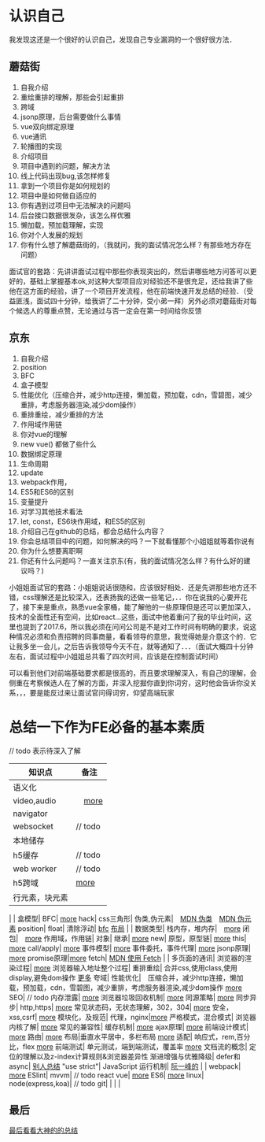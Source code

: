 # 认识自己

我发现这还是一个很好的认识自己，发现自己专业漏洞的一个很好很方法．

## 蘑菇街

1. 自我介绍
1. 重绘重排的理解，那些会引起重排
1. 跨域
1. jsonp原理，后台需要做什么事情
1. vue双向绑定原理
1. vue通讯
1. 轮播图的实现
1. 介绍项目
1. 项目中遇到的问题，解决方法
1. 线上代码出现bug,该怎样修复
1. 拿到一个项目你是如何规划的
1. 项目中是如何做自适应的
1. 你有遇到过项目中无法解决的问题吗
1. 后台接口数据很发杂，该怎么样优雅
1. 懒加载，预加载理解，实现
1. 你对个人发展的规划
1. 你有什么想了解蘑菇街的，（我就问，我的面试情况怎么样？有那些地方存在问题）

面试官的套路：先讲讲面试过程中那些你表现突出的，然后讲哪些地方问答可以更好的，基础上掌握基本ok,对这种大型项目应对经验还不是很充足，还给我讲了些他在这方面的经验，讲了一个项目开发流程，他在前端快速开发总结的经验．（受益匪浅，面试四十分钟，给我讲了二十分钟，受小弟一拜）另外必须对蘑菇街对每个候选人的尊重点赞，无论通过与否一定会在第一时间给你反馈

## 京东

1. 自我介绍
1. position
1. BFC
1. 盒子模型
1. 性能优化（压缩合并，减少http连接，懒加载，预加载，cdn，雪碧图，减少重排，考虑服务器渲染,减少dom操作）
1. 重排重绘，减少重排的方法
1. 作用域作用链
1. 你对vue的理解
1. new vue() 都做了些什么
1. 数据绑定原理
1. 生命周期
1. update
1. webpack作用，
1. ES5和ES6的区别
1. 变量提升
1. 对学习其他技术看法
1. let, const，ES6块作用域，和ES5的区别
1. 介绍自己在github的总结，都会总结什么内容？
1. 你会总结项目中的问题，如何解决的吗？一下就看懂那个小姐姐就等着你说有
1. 你为什么想要离职啊
1. 你还有什么问题吗？一直关注京东(有，我的面试情况怎么样？有什么好的建议吗？)

小姐姐面试官的套路：小姐姐说话很随和，应该很好相处．还是先讲那些地方还不错，css理解还是比较深入，还表扬我的还做一些笔记，．．你在说我的心要开花了，接下来是重点，熟悉vue全家桶，能了解他的一些原理但是还可以更加深入，技术的全面性还有空间，比如react...这些，面试中他着重问了我的毕业时间，这里也提到了2017.6，所以我必须在问问公司是不是对工作时间有明确的要求，说这种情况必须和负责招聘的同事商量，看看领导的意思，我觉得她是介意这个的．它让我多坐一会儿，之后告诉我领导今天不在，就等通知了．．．（面试大概四十分钟左右，面试过程中小姐姐总共看了四次时间，应该是在控制面试时间）


可以看到他们对前端基础要求都是很高的，而且要求理解深入，有自己的理解，会侧重在考察候选人在了解的方面，并深入挖掘你直到你词穷，这时他会告诉你没关系，，，要是能反过来让面试官问得词穷，仰望高端玩家


# 总结一下作为FE必备的基本素质

// todo 表示待深入了解

知识点|备注
---|---
语义化|
video,audio|　[more](https://caoshengxiang.github.io/vue2_config/chapter6/video.html)
navigator|
websocket| // todo
本地储存|
h5缓存| // todo
web worker | // todo
h5跨域| [more](https://caoshengxiang.github.io/vue2_config/chapter6/kuayu.html)
行元素，块元素|
|
|
盒模型|
BFC| [more](https://caoshengxiang.github.io/vue2_config/chapter6/css-bfc.html)
hack|
css三角形|
伪类,伪元素|　[MDN 伪类](https://developer.mozilla.org/zh-CN/docs/Web/CSS/Pseudo-classes)　[MDN 伪元素](https://developer.mozilla.org/zh-CN/docs/Web/CSS/Pseudo-elements)
position|
float|
清除浮动| [bfc](https://caoshengxiang.github.io/vue2_config/chapter6/css-bfc.html) [布局](https://caoshengxiang.github.io/vue2_config/chapter6/css-buju.html)
|
|
数据类型|
栈内存，堆内存|　[more](https://caoshengxiang.github.io/vue2_config/chapter6/neicun.html)
闭包|　[more](https://caoshengxiang.github.io/vue2_config/chapter6/js-bibao.html)
作用域，作用链|
对象|
继承| [more](https://caoshengxiang.github.io/vue2_config/chapter6/js-jicheng.html)
new|
原型，原型链| [more](https://caoshengxiang.github.io/vue2_config/chapter6/js-prototype.html)
this| [more](https://caoshengxiang.github.io/vue2_config/chapter6/js-this.html)
call/apply| [more](https://caoshengxiang.github.io/vue2_config/chapter6/js-shen-ru.html)
事件模型| [more](https://caoshengxiang.github.io/vue2_config/chapter6/js-event.html)
事件委托，事件代理| [more](https://caoshengxiang.github.io/vue2_config/chapter6/js-event.html)
jsonp原理| [more](https://caoshengxiang.github.io/vue2_config/chapter6/kuayu.html)
promise原理|[more](https://caoshengxiang.github.io/vue2_config/chapter6/js-promise.html)
fetch| [MDN 使用 Fetch](https://developer.mozilla.org/zh-CN/docs/Web/API/Fetch_API/Using_Fetch)
|
|
多页面的通讯|
浏览器的渲染过程| [more](https://caoshengxiang.github.io/vue2_config/chapter6/chong-pai-hui.html)
浏览器输入地址整个过程|
重排重绘| 合并css,使用class,使用display,避免dom操作 [更多](https://caoshengxiang.github.io/vue2_config/chapter6/chong-pai-hui.html)
夸域|
性能优化|　压缩合并，减少http连接，懒加载，预加载，cdn，雪碧图，减少重排，考虑服务器渲染,减少dom操作 [more](https://caoshengxiang.github.io/vue2_config/chapter6/youhua.html)
SEO| // todo
内存泄露| [more](https://caoshengxiang.github.io/vue2_config/chapter6/js-bibao.html)
浏览器垃圾回收机制| [more](https://caoshengxiang.github.io/vue2_config/chapter6/js-bibao.html)
同源策略| [more](https://caoshengxiang.github.io/vue2_config/chapter6/kuayu.html)
同步异步|
http,https| [more](https://caoshengxiang.github.io/vue2_config/chapter6/http-code.html)
常见状态码，无状态理解，302，304| [more](https://caoshengxiang.github.io/vue2_config/chapter6/http-code.html)
安全，xss,csrf| [more](https://caoshengxiang.github.io/vue2_config/chapter6/web-an-quan.html)
模块化，及规范|
代理，nginx|[more](https://caoshengxiang.github.io/vue2_config/chapter6/nginx.html)
严格模式，混合模式|
浏览器内核了解| [more](https://caoshengxiang.github.io/vue2_config/chapter7/bs.html)
常见的兼容性|
缓存机制| [more](https://caoshengxiang.github.io/vue2_config/chapter6/huancun.html)
ajax原理| [more](https://caoshengxiang.github.io/vue2_config/chapter6/ajax.html)
前端设计模式| [more](https://caoshengxiang.github.io/vue2_config/chapter6/js-sheji.html)
路由| [more](https://caoshengxiang.github.io/vue2_config/chapter6/vue.html)
布局|垂直水平居中，多栏布局 [more](https://caoshengxiang.github.io/vue2_config/chapter6/css-buju.html)
适配| 响应式，rem,百分比，flex [more](https://caoshengxiang.github.io/vue2_config/chapter6/css-buju.html)
前端测试| 单元测试，端到端测试，覆盖率 [more](https://caoshengxiang.github.io/vue2_config/chapter6/test.html)
文档流的概念| 定位的理解以及z-index计算规则&浏览器差异性
渐进增强与优雅降级|
defer和async| [别人总结](http://blog.csdn.net/u011700203/article/details/47656857)
"use strict"|
JavaScript 运行机制| [阮一峰的](http://www.ruanyifeng.com/blog/2014/10/event-loop.html)
|
|
webpack| [more](https://caoshengxiang.github.io/vue2_config/chapter2/)
ESlint|
mvvm| // todo react
vue| [more](https://caoshengxiang.github.io/vue2_config/chapter6/vue.html)
ES6| [more](https://caoshengxiang.github.io/vue2_config/chapter6/es6.html)
linux|
node(express,koa)| // todo
git|
|
|
|

## 最后

[最后看看大神的的总结](https://github.com/h5bp/Front-end-Developer-Interview-Questions)